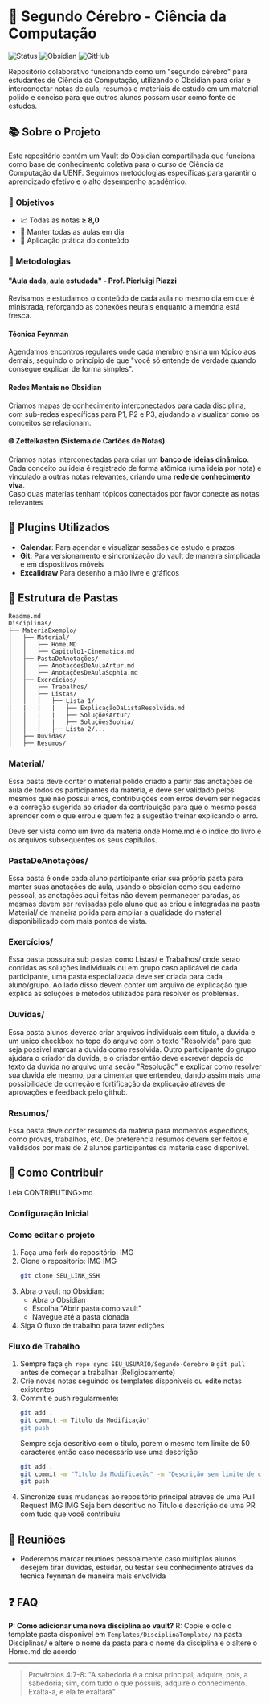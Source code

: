 # 🧠 Segundo Cérebro - Ciência da Computação

![Status](https://img.shields.io/badge/Status-Em%20Desenvolvimento-yellow)
![Obsidian](https://img.shields.io/badge/Obsidian-7A1FA2?style=flat&logo=obsidian&logoColor=white)
![GitHub](https://img.shields.io/badge/GitHub-181717?style=flat&logo=github&logoColor=white)

Repositório colaborativo funcionando como um "segundo cérebro" para estudantes de Ciência da Computação, utilizando o Obsidian para criar e interconectar notas de aula, resumos e materiais de estudo em um material polido e conciso para que outros alunos possam usar como fonte de estudos.

## 📚 Sobre o Projeto

Este repositório contém um Vault do Obsidian compartilhada que funciona como base de conhecimento coletiva para o curso de Ciência da Computação da UENF. Seguimos metodologias específicas para garantir o aprendizado efetivo e o alto desempenho acadêmico.

### 🎯 Objetivos

- 📈 Todas as notas **≥ 8,0**
- 📝 Manter todas as aulas em dia
- 🔄 Aplicação prática do conteúdo

### 🧩 Metodologias

#### "Aula dada, aula estudada" - Prof. Pierluigi Piazzi
Revisamos e estudamos o conteúdo de cada aula no mesmo dia em que é ministrada, reforçando as conexões neurais enquanto a memória está fresca.

#### Técnica Feynman
Agendamos encontros regulares onde cada membro ensina um tópico aos demais, seguindo o princípio de que "você só entende de verdade quando consegue explicar de forma simples".

#### Redes Mentais no Obsidian
Criamos mapas de conhecimento interconectados para cada disciplina, com sub-redes específicas para P1, P2 e P3, ajudando a visualizar como os conceitos se relacionam.

#### 🌐 **Zettelkasten (Sistema de Cartões de Notas)**  
Criamos notas interconectadas para criar um **banco de ideias dinâmico**. Cada conceito ou ideia é registrado de forma atômica (uma ideia por nota) e vinculado a outras notas relevantes, criando uma **rede de conhecimento viva**.  
Caso duas materias tenham tópicos conectados por favor conecte as notas relevantes 

## 🔌 Plugins Utilizados

- **Calendar**: Para agendar e visualizar sessões de estudo e prazos
- **Git**: Para versionamento e sincronização do vault de maneira simplicada e em dispositivos móveis
- **Excalidraw** Para desenho a mão livre e gráficos

## 📂 Estrutura de Pastas

```
Readme.md
Disciplinas/
├── MateriaExemplo/
│   ├── Material/
│   │   ├── Home.MD
│   │   ├── Capitulo1-Cinematica.md
│   ├── PastaDeAnotações/
│   │   ├── AnotaçõesDeAulaArtur.md
│   │   ├── AnotaçõesDeAulaSophia.md
│   ├── Exercícios/
│   │   ├── Trabalhos/
│   │   ├── Listas/
│   │   │   ├── Lista 1/
|   |   |   |   ├── ExplicaçãoDaListaResolvida.md
│   │   |   |   ├── SoluçõesArtur/
│   │   |   |   ├── SoluçõesSophia/
│   │   │   ├── Lista 2/...
│   ├── Duvidas/
│   ├── Resumos/
```

### Material/
Essa pasta deve conter o material polido criado a partir das anotações de aula de todos os participantes da materia, e deve ser validado pelos mesmos que não possui erros, contribuições com erros devem ser negadas e a correção sugerida ao criador da contribuição
para que o mesmo possa aprender com o que errou e quem fez a sugestão treinar explicando o erro.

Deve ser vista como um livro da materia onde Home.md é o indice do livro e os arquivos subsequentes os seus capítulos.

### PastaDeAnotações/
Essa pasta é onde cada aluno participante criar sua própria pasta para manter suas anotações de aula, usando o obsidian como seu caderno pessoal, as anotações aqui feitas não devem permanecer paradas, as mesmas devem ser revisadas pelo aluno que as criou
e integradas na pasta Material/ de maneira polida para ampliar a qualidade do material disponibilizado com mais pontos de vista.

### Exercícios/
Essa pasta possuira sub pastas como Listas/ e Trabalhos/ onde serao contidas as soluções individuais ou em grupo caso aplicável de cada participante, uma pasta especializada deve ser criada para cada aluno/grupo. Ao lado disso devem conter um arquivo de explicação que explica as soluções e metodos utilizados para resolver os problemas.

### Duvidas/
Essa pasta alunos deverao criar arquivos individuais com titulo, a duvida e um unico checkbox no topo do arquivo com o texto "Resolvida" para que seja possivel marcar a duvida como resolvida. Outro participante do grupo ajudara o criador da duvida, e o criador então deve escrever depois do texto da duvida no arquivo uma seção "Resolução" e explicar como resolver sua duvida ele mesmo, para cimentar que entendeu, dando assim mais uma possibilidade de correção e fortificação da explicação atraves de aprovações e feedback pelo github.

### Resumos/
Essa pasta deve conter resumos da materia para momentos especificos, como provas, trabalhos, etc. De preferencia resumos devem ser feitos e validados por mais de 2 alunos participantes da materia caso disponivel.

## 🤝 Como Contribuir

Leia CONTRIBUTING>md

### Configuração Inicial

### Como editar o projeto
1. Faça uma fork do repositório:
   IMG  
2. Clone o repositorio:
   IMG
   IMG
   ```bash
   git clone SEU_LINK_SSH
   ```
3. Abra o vault no Obsidian:
   - Abra o Obsidian
   - Escolha "Abrir pasta como vault"
   - Navegue até a pasta clonada
4. Siga O fluxo de trabalho para fazer edições

### Fluxo de Trabalho

1. Sempre faça `gh repo sync SEU_USUARIO/Segundo-Cerebro` e `git pull` antes de começar a trabalhar (Religiosamente)
2. Crie novas notas seguindo os templates disponíveis ou edite notas existentes
3. Commit e push regularmente:
   ```bash
   git add .
   git commit -m Titulo da Modificação"
   git push
   ```
   Sempre seja descritivo com o titulo, porem o mesmo tem limite de 50 caracteres então caso necessario use uma descrição
   ```bash
   git add .
   git commit -m "Titulo da Modificação" -m "Descrição sem limite de caracteres"
   git push
   ```
4. Sincronize suas mudanças ao repositório principal atraves de uma Pull Request
   IMG
   IMG
   Seja bem descritivo no Titulo e descrição de uma PR com tudo que você contribuiu
   
## 📅 Reuniões

- Poderemos marcar reunioes pessoalmente caso multiplos alunos desejem tirar duvidas, estudar, ou testar seu conhecimento atraves da tecnica feynman de maneira mais envolvida

## ❓ FAQ

**P: Como adicionar uma nova disciplina ao vault?**
R: Copie e cole o template pasta disponivel em `Templates/DisciplinaTemplate/` na pasta Disciplinas/ e altere o nome da pasta para o nome da disciplina e o altere o Home.md de acordo

---

> Provérbios 4:7-8: "A sabedoria é a coisa principal; adquire, pois, a sabedoria; sim, com tudo o que possuis, adquire o conhecimento. Exalta-a, e ela te exaltará"
